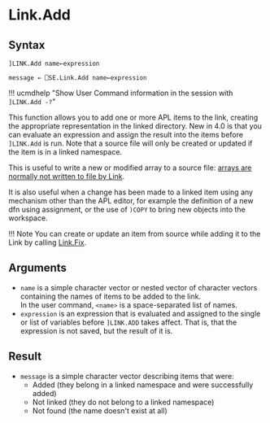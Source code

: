 # Link.Add

## Syntax

```text
]LINK.Add name←expression

message ← ⎕SE.Link.Add name←expression 
```

!!! ucmdhelp "Show User Command information in the session with `]LINK.Add -?`"

This function allows you to add one or more APL items to the link, creating the appropriate representation in the linked directory. New in 4.0 is that you can evaluate an expression and assign the result into the items before ``]LINK.Add`` is run. Note that a source file will only be created or updated if the item is in a linked namespace.

This is useful to write a new or modified array to a source file: [arrays are normally not written to file by Link](Link.Create.md#arrays).

It is also useful when a change has been made to a linked item using any mechanism other than the APL editor, for example the definition of a new dfn using assignment, or the use of `)COPY` to bring new objects into the workspace.

!!! Note
    You can create or update an item from source while adding it to the Link by calling [Link.Fix](Link.Fix.md).

## Arguments

- `name` is a simple character vector or nested vector of character vectors containing the names of items to be added to the link.  
    In the user command, `<name>` is a space-separated list of names.
- `expression` is an expression that is evaluated and assigned to the single or list of variables before ``]LINK.ADD`` takes affect. That is, that the expression is not saved, but the result of it is. 

## Result

- `message` is a simple character vector describing items that were:
  - Added (they belong in a linked namespace and were successfully added)
  - Not linked (they do not belong to a linked namespace)
  - Not found (the name doesn't exist at all)